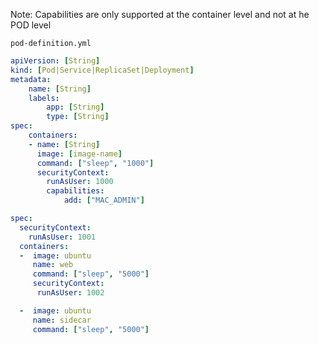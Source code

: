 Note:
Capabilities are only supported at the container level and not at he POD level

`pod-definition.yml`

```yml
apiVersion: [String]
kind: [Pod|Service|ReplicaSet|Deployment]
metadata:
    name: [String]
    labels:
        app: [String]
        type: [String]
spec:
    containers:
    - name: [String]
      image: [image-name]
      command: ["sleep", "1000"]
      securityContext:
        runAsUser: 1000
        capabilities:
            add: ["MAC_ADMIN"]

spec:
  securityContext:
    runAsUser: 1001
  containers:
  -  image: ubuntu
     name: web
     command: ["sleep", "5000"]
     securityContext:
      runAsUser: 1002

  -  image: ubuntu
     name: sidecar
     command: ["sleep", "5000"]
```